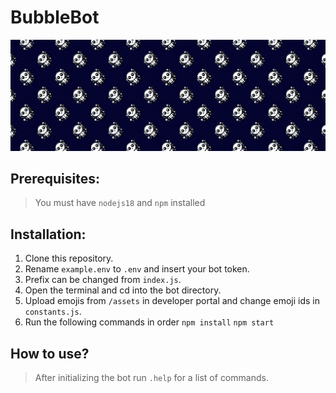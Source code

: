 # BubbleBot

<img src="https://github.com/maazinalthaf/bubblebot/blob/main/assets/banner.png?raw=true"/>


## Prerequisites: 
> You must have `nodejs18` and `npm` installed

## Installation: 
1. Clone this repository.
2. Rename `example.env` to `.env` and insert your bot token.
3. Prefix can be changed from `index.js`.
4. Open the terminal and cd into the bot directory.
5. Upload emojis from `/assets` in developer portal and change emoji ids in `constants.js`. 
6. Run the following commands in order `npm install` `npm start`

## How to use?
> After initializing the bot run `.help` for a list of commands.
